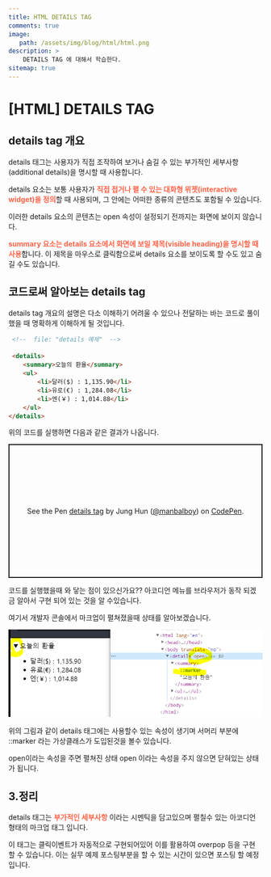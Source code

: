 ```yaml
---
title: HTML DETAILS TAG
comments: true
image: 
   path: /assets/img/blog/html/html.png 
description: >
    DETAILS TAG 에 대해서 학습한다. 
sitemap: true
---
```


# [HTML] DETAILS TAG

## details tag 개요

details 태그는 사용자가 직접 조작하여 보거나 숨길 수 있는 부가적인 세부사항(additional details)을 명시할 때 사용합니다.

details 요소는 보통 사용자가 <strong style="color:tomato">직접 접거나 펼 수 있는 대화형 위젯(interactive widget)을 정의</strong>할 때 사용되며, 그 안에는 어떠한 종류의 콘텐츠도 포함될 수 있습니다.

이러한 details 요소의 콘텐츠는 open 속성이 설정되기 전까지는 화면에 보이지 않습니다.

<strong style="color:tomato">summary 요소는 details 요소에서 화면에 보일 제목(visible heading)을 명시할 때 사용</strong>합니다. 이 제목을 마우스로 클릭함으로써 details 요소를 보이도록 할 수도 있고 숨길 수도 있습니다.

## 코드로써 알아보는 details tag
details tag 개요의 설명은 다소 이해하기 어려울 수 있으나 전달하는 바는 코드로 풀이했을 때 명확하게 이해하게 될 것입니다. 


~~~html
 <!--  file: "details 예제"  -->

 <details>
    <summary>오늘의 환율</summary>
    <ul>
        <li>달러($) : 1,135.90</li>
        <li>유로(€) : 1,284.08</li>
        <li>엔(￥) : 1,014.88</li>
    </ul>
</details>
~~~

위의 코드를 실행하면 다음과 같은 결과가 나옵니다. 

<p class="codepen" data-height="265" data-theme-id="dark" data-default-tab="html,result" data-user="manbalboy" data-slug-hash="WNRWWpx" data-preview="true" data-editable="true" style="height: 265px; box-sizing: border-box; display: flex; align-items: center; justify-content: center; border: 2px solid; margin: 1em 0; padding: 1em;" data-pen-title="details tag">
  <span>See the Pen <a href="https://codepen.io/manbalboy/pen/WNRWWpx">
  details tag</a> by Jung Hun (<a href="https://codepen.io/manbalboy">@manbalboy</a>)
  on <a href="https://codepen.io">CodePen</a>.</span>
</p>


코드를 실행했을때 와 닿는 점이 있으신가요??
아코디언 메뉴를 브라우저가 동작 되겠금 알아서 구현 되어 있는 것을 알 수있습니다.

여기서 개발자 콘솔에서 마크업이 펼쳐졌을때 상태를 알아보겠습니다. 

![details tag](/assets/img/blog/html/2021/04/01.PNG "details tag")


위의 그림과 같이 details 태그에는 사용할수 있는 속성이 생기며 서머리 부분에 ::marker 라는 가상클래스가 도입된것을 볼수 있습니다. 

open이라는 속성을 주면 펼쳐진 상태 open 이라는 속성을 주지 않으면 닫혀있는 상태가 됩니다. 


## 3.정리
details 태그는 <strong style="color:tomato">부가적인 세부사항</strong> 이라는 시멘틱을 담고있으며 펼칠수 있는 아코디언 형태의 마크업 태그 입니다. 

이 태그는 클릭이벤트가 자동적으로 구현되어있어 이를 활용하여 overpop 등을 구현 할 수 있습니다. 이는 실무 예제 포스팅부분을 할 수 있는 시간이 있으면 포스팅 할 예정입니다.




<script async src="https://cpwebassets.codepen.io/assets/embed/ei.js"></script>
